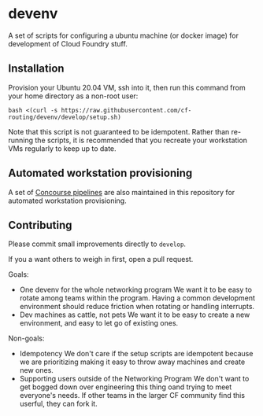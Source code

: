 # devenv

A set of scripts for configuring a ubuntu machine (or docker image) for development of Cloud Foundry stuff.

## Installation

Provision your Ubuntu 20.04 VM, ssh into it, then run this command from your
home directory as a non-root user:

```
bash <(curl -s https://raw.githubusercontent.com/cf-routing/devenv/develop/setup.sh)
```

Note that this script is not guaranteed to be idempotent. Rather than re-running the scripts, it is recommended that you recreate your workstation VMs regularly to keep up to date.

## Automated workstation provisioning

A set of [Concourse pipelines](pipeline/README.md) are also maintained in this
repository for automated workstation provisioning.

## Contributing

Please commit small improvements directly to `develop`.

If you a want others to weigh in first, open a pull request.

Goals:

* One devenv for the whole networking program
  We want it to be easy to rotate among teams within the program. Having a
  common development environment should reduce friction when rotating or
  handling interrupts.
* Dev machines as cattle, not pets
  We want it to be easy to create a new environment, and easy to let go of
  existing ones.

Non-goals:

* Idempotency
  We don't care if the setup scripts are idempotent because we are prioritizing
  making it easy to throw away machines and create new ones.
* Supporting users outside of the Networking Program
  We don't want to get bogged down over engineering this thing oand trying to
  meet everyone's needs. If other teams in the larger CF community find this
  userful, they can fork it.
